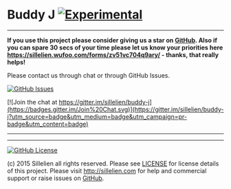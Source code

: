 
# Buddy J [![Experimental](https://img.shields.io/badge/Status-Experimental_or_POC-red.svg?style=flat)](http://github.com/sillelien/buddy-j)
-------

**If you use this project please consider giving us a star on [GitHub](http://github.com/sillelien/buddy-j). Also if you can spare 30 secs of your time please let us know your priorities here https://sillelien.wufoo.com/forms/zv51vc704q9ary/  - thanks, that really helps!**

Please contact us through chat or through GitHub Issues.

[![GitHub Issues](https://img.shields.io/github/issues/sillelien/buddy-j.svg)](https://github.com/sillelien/buddy-j/issues)

[![Join the chat at https://gitter.im/sillelien/buddy-j](https://badges.gitter.im/Join%20Chat.svg)](https://gitter.im/sillelien/buddy-j?utm_source=badge&utm_medium=badge&utm_campaign=pr-badge&utm_content=badge)

-------
--------

[![GitHub License](https://img.shields.io/github/license/sillelien/buddy-j.svg)](https://raw.githubusercontent.com/sillelien/buddy-j/master/LICENSE)

(c) 2015 Sillelien all rights reserved. Please see [LICENSE](https://raw.githubusercontent.com/sillelien/buddy-j/master/LICENSE) for license details of this project. Please visit http://sillelien.com for help and commercial support or raise issues on [GitHub](https://github.com/sillelien/buddy-j/issues).
